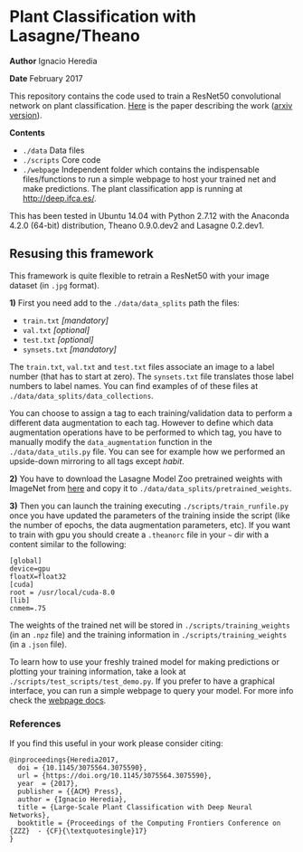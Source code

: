 # Plant Classification with Lasagne/Theano

**Author** Ignacio Heredia

**Date** February 2017

This repository contains the code used to train a ResNet50 convolutional network on plant classification.
[Here](http://dl.acm.org/citation.cfm?doid=3075564.3075590) is the paper describing the work ([arxiv version](https://arxiv.org/abs/1706.03736)).

**Contents**

- `./data` Data files 
- `./scripts` Core code
- `./webpage` Independent folder which contains the indispensable files/functions to run a simple webpage to host your trained net and make predictions. The plant classification app is running at http://deep.ifca.es/.

This has been tested in Ubuntu 14.04 with Python 2.7.12 with the Anaconda 4.2.0 (64-bit) distribution, Theano 0.9.0.dev2 and Lasagne 0.2.dev1.

## Resusing this framework
This framework is quite flexible to retrain a ResNet50 with your image dataset (in `.jpg` format). 

**1)** First you need add to the `./data/data_splits` path the files:

- `train.txt` *[mandatory]*
- `val.txt` *[optional]*
- `test.txt` *[optional]*
- `synsets.txt` *[mandatory]*

The `train.txt`, `val.txt` and `test.txt` files associate an image to a label number (that has to start at zero). The `synsets.txt` file translates those label numbers to label names. You can find examples of of these files at  `./data/data_splits/data_collections`.

You can choose to assign a tag to each training/validation data to perform a different data augmentation to each tag. However to define which data augmentation operations have to be performed to which tag, you have to manually modify the `data_augmentation` function in the `./data/data_utils.py` file. You can see for example how we performed an upside-down mirroring to all tags except *habit*.

**2)** You have to download the Lasagne Model Zoo pretrained weights with ImageNet from [here](https://s3.amazonaws.com/lasagne/recipes/pretrained/imagenet/resnet50.pkl) and copy it to `./data/data_splits/pretrained_weights`.

**3)** Then you can launch the training executing `./scripts/train_runfile.py` once you have updated the parameters of the training inside the script (like the number of epochs, the data augmentation parameters, etc). If you want to train with gpu you should create a `.theanorc` file in your `~` dir with a content similar to the following: 
```
[global]
device=gpu
floatX=float32
[cuda] 
root = /usr/local/cuda-8.0
[lib]
cnmem=.75
```
The weights of the trained net will be stored in `./scripts/training_weights` (in an `.npz` file) and the training information in `./scripts/training_weights` (in a `.json` file). 

To learn how to use your freshly trained model for making predictions or plotting your training information, take a look at `./scripts/test_scripts/test_demo.py`. 
If you prefer to have a graphical interface, you can run a simple webpage to query your model. For more info check the [webpage docs](./webpage/webpage_docs.md).
### References

[1]: https://arxiv.org/abs/1612.07360
    

If you find this useful in your work please consider citing:
```
@inproceedings{Heredia2017,
  doi = {10.1145/3075564.3075590},
  url = {https://doi.org/10.1145/3075564.3075590},
  year  = {2017},
  publisher = {{ACM} Press},
  author = {Ignacio Heredia},
  title = {Large-Scale Plant Classification with Deep Neural Networks},
  booktitle = {Proceedings of the Computing Frontiers Conference on {ZZZ}  - {CF}{\textquotesingle}17}
}
```